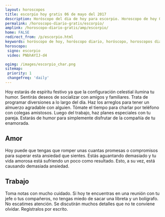 ```yaml
---
layout: horoscopos
title: escorpio hoy gratis 06 de mayo del 2017 
description: Horóscopo del dia de hoy para escorpio. Horoscopo de hoy 06 de mayo del 2017. Las predicciones de amor, trabajo, vida personal gratis.
permalink: /horoscopo-diario-gratis/escorpio/
amplink: /horoscopo-diario-gratis/amp/escorpio/
home: FALSE
redirect_from: /p/escorpio.html
keywords: horóscopo de hoy, horóscopo diario, horóscopo, horoscopos diarios gratis del dia de hoy, horóscopo diario gratis,horóscopo 2017, horóscopo esperanza gracia, horoscopo escorpio hoy, horoscop, horóscopos gratis, horoscopo escorpio, horoscopo escorpio 2017, Tarot, Astrologia, Zodíaco, escorpio, horoscopo gratis
horoscopo:
 signo: escorpio
 video: PNbhAYIJ-d4

ogimg: /images/escorpio_char.png
sitemap:
 priority: 1
 changefreq: 'daily'
---
```



Hoy estarás de espíritu festivo ya que la configuración celestial ilumina tu humor. Sentirás deseos de socializar con amigos y familiares. Trata de programar diversiones a lo largo del día. Haz los arreglos para tener un almuerzo agradable con alguien. Tómate el tiempo para charlar por teléfono con colegas amistosos. Luego del trabajo, haz planes especiales con tu pareja. Estarás de humor para simplemente disfrutar de la compañía de tu enamorada.

## Amor

Hoy puede que tengas que romper unas cuantas promesas o compromisos para superar esta ansiedad que sientes. Estás aguantando demasiado y tu vida amorosa está sufriendo un poco como resultado. Esto, a su vez, está causando demasiada ansiedad.

## Trabajo

Toma notas con mucho cuidado. Si hoy te encuentras en una reunión con tu jefe o tus compañeros, no tengas miedo de sacar una libreta y un bolígrafo. No escatimes atención. Se discutirán muchos detalles que no te conviene olvidar. Regístralos por escrito.